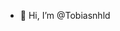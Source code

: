 - 👋 Hi, I’m @Tobiasnhld

<!---
Tobiasnhld/Tobiasnhld is a ✨ special ✨ repository because its `README.md` (this file) appears on your GitHub profile.
You can click the Preview link to take a look at your changes.
--->

